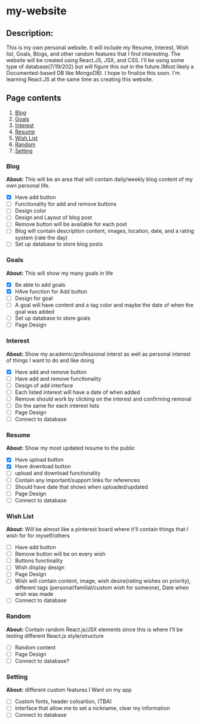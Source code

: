 # my-website

## Description: 
  This is my own personal website. It will include my Resume, Interest, Wish list, Goals, Blogs, and other random features that I find interesting. The website will be created using React.JS, JSX, and CSS. I'll be using some type of database(7/19/202) but will figure this out in the future.(Most likely a Documented-based DB like MongoDB). I hope to finalize this soon. I'm learning React.JS at the same time as creating this website.
## Page contents
1. [Blog](#blog)
2. [Goals](#goals)
3. [Interest](#interest)
4. [Resume](#resume)
5. [Wish List](#wish-list)
6. [Random](#random)
7. [Setting](#setting)

### Blog 
**About:** This will be an area that will contain daily/weekly blog content of my own personal life. 
- [X] Have add button
- [ ] Functionality for add and remove buttons
- [ ] Design color
- [ ] Design and Layout of blog post
- [ ] Remove button will be available for each post
- [ ] Blog will contain description content, images, location, date, and a rating system (rate the day)
- [ ] Set up database to store blog posts

### Goals 
**About:** This will show my many goals in life
- [X] Be able to add goals
- [X] HAve function for Add button
- [ ] Design for goal
- [ ] A goal will have content and a tag color and maybe the date of when the goal was added
- [ ] Set up database to store goals
- [ ] Page Design

### Interest
**About:** Show my academic/professional interst as well as personal interest of things I want to do and like doing
- [X] Have add and remove button
- [ ] Have add and remove functionality
- [ ] Design of add interface
- [ ] Each listed interest will have a date of when added
- [ ] Remove should work by clicking on the interest and confirming removal
- [ ] Do the same for each interest lists
- [ ] Page Design
- [ ] Connect to database

### Resume
**About:** Show my most updated resume to the public
- [X] Have upload button
- [X] Have download button
- [ ] upload and download functionality
- [ ] Contain any important/support links for references
- [ ] Should have date that shows when uploaded/updated
- [ ] Page Design
- [ ] Connect to database

### Wish List
**About:** Will be almost like a pinterest board where it'll contain things that I wish for for myself/others
- [ ] Have add button
- [ ] Remove button will be on every wish
- [ ] Buttons functinality
- [ ] Wish display design
- [ ] Page Design
- [ ] Wish will contain content, image, wish desire(rating wishes on priority), different tags (personal/familial/custom wish for someone), Date when wish was made
- [ ] Connect to database

### Random
**About:** Contain random React.js/JSX elements since this is where I'll be testing different React.js style/structure
- [ ] Random content
- [ ] Page Design
- [ ] Connect to database?

### Setting
**About:** different custom features I Want on my app
- [ ] Custom fonts, header coloartion, (TBA)
- [ ] Interface that allow me to set a nickname, clear my information
- [ ] Connect to database
